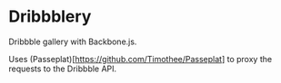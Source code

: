 Dribbblery
==========

Dribbble gallery with Backbone.js.

Uses (Passeplat)[https://github.com/Timothee/Passeplat] to proxy the requests to the Dribbble API.
